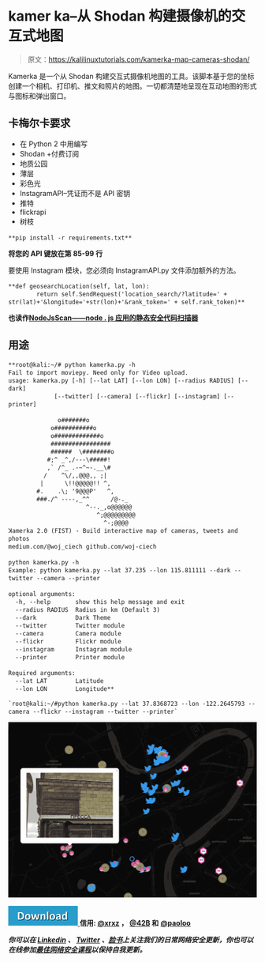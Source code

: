 # kamer ka–从 Shodan 构建摄像机的交互式地图

> 原文：<https://kalilinuxtutorials.com/kamerka-map-cameras-shodan/>

Kamerka 是一个从 Shodan 构建交互式摄像机地图的工具。该脚本基于您的坐标创建一个相机、打印机、推文和照片的地图。一切都清楚地呈现在互动地图的形式与图标和弹出窗口。

## **卡梅尔卡要求**

*   在 Python 2 中用编写
*   Shodan +付费订阅
*   地质公园
*   薄层
*   彩色光
*   InstagramAPI–凭证而不是 API 密钥
*   推特
*   flickrapi
*   树枝

`**pip install -r requirements.txt**`

**将您的 API 键放在第 85-99 行**

要使用 Instagram 模块，您必须向 InstagramAPI.py 文件添加额外的方法。

```
**def geosearchLocation(self, lat, lon):
        return self.SendRequest('location_search/?latitude=' + str(lat)+'&longitude='+str(lon)+'&rank_token=' + self.rank_token)**
```

**也读作[NodeJsScan——node . js 应用的静态安全代码扫描器](https://kalilinuxtutorials.com/nodejsscan-static-security-code-scanner/)**

## **用途**

```
**root@kali:~/# python kamerka.py -h
Fail to import moviepy. Need only for Video upload.
usage: kamerka.py [-h] [--lat LAT] [--lon LON] [--radius RADIUS] [--dark]
             [--twitter] [--camera] [--flickr] [--instagram] [--printer]

              o#######o
            o###########o
            o#############o
            #################
            ######  \########o
           #;^ _^,/---\#####!
           ,` /^_ .-~^~-.__\#
          /    ^\/,,@@@,, ;|
         |      \!!@@@@@!! ^,
        #.    .\; '9@@@P'   ^,
        ###./^ ----,_^^      /@-._
                      ^--._,o@@@@@@
                         ^;@@@@@@@@@
                           ^-;@@@@
ꓘamerka 2.0 (FIST) - Build interactive map of cameras, tweets and photos
medium.com/@woj_ciech github.com/woj-ciech

python kamerka.py -h
Example: python kamerka.py --lat 37.235 --lon 115.811111 --dark --twitter --camera --printer

optional arguments:
  -h, --help       show this help message and exit
  --radius RADIUS  Radius in km (Default 3)
  --dark           Dark Theme
  --twitter        Twitter module
  --camera         Camera module
  --flickr         Flickr module
  --instagram      Instagram module
  --printer        Printer module

Required arguments:
  --lat LAT        Latitude
  --lon LON        Longitude** 
```

```
`root@kali:~/#python kamerka.py --lat 37.8368723 --lon -122.2645793 --camera --flickr --instagram --twitter --printer` 
```

![kamerka](img//ff7204e4752b9810e5fc5208b1fe64d2.png)

[![](img//d861a9096555aeb1980fc054015933d7.png) ](https://github.com/woj-ciech/kamerka) **信用: [@xrxz](https://github.com/xrxz) ， [@42B](https://github.com/42B) 和** [**@paoloo**](https://github.com/paoloo) 

***你可以在 [Linkedin](https://www.linkedin.com/company/gbhackers/) 、 [Twitter](https://twitter.com/GbhackerOn) 、[脸书](https://www.facebook.com/gbhackersadmin)上关注我们的日常网络安全更新，你也可以在线参加[最佳网络安全课程](https://ethicalhackersacademy.com/)以保持自我更新。***